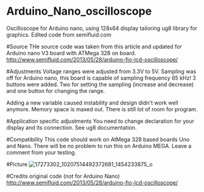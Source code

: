 # Arduino_Nano_oscilloscope
Oscilloscope for Arduino nano, using 128x64 display tailoring ug8 library for graphics. Edited code from semifluid.com

#Source
THe source code was taken from this article and updated for Arduino nano V3 board with ATMega 328 on board. 
http://www.semifluid.com/2013/05/28/arduino-fio-lcd-oscilloscope/

#Adjustments
Voltage ranges were adjusted from 3.3V to 5V. Sampling was off for Arduino nano, this board is capable of sampling frequency 65 kHz! 3 buttons were added. Two for setting the sampling (increase and decrease) and one button for changing the range.

Adding a new variable caused instability and design didn't work well anymore. Memory space is maxed out. There is still lot of room for program.

#Application specific adjustments
You need to change declaration for your display and its connection. See ug8 documentation.

#Compatibility
This code should work on AtMega 328 based boards Uno and Nano. There will be no problem to run this on Arduino MEGA. Leave a comment from your testing.

#Picture
![17273302_10207514492372681_1454233875_o](https://cloud.githubusercontent.com/assets/25552139/23827575/e4d40492-06b6-11e7-8818-4c93d2129713.jpg)

#Credits
original code (not for Arduino Nano)
http://www.semifluid.com/2013/05/28/arduino-fio-lcd-oscilloscope/
